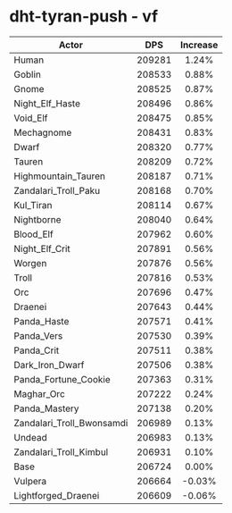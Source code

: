 # dht-tyran-push - vf
| Actor | DPS | Increase |
|---|:---:|:---:|
|Human|209281|1.24%|
|Goblin|208533|0.88%|
|Gnome|208525|0.87%|
|Night_Elf_Haste|208496|0.86%|
|Void_Elf|208475|0.85%|
|Mechagnome|208431|0.83%|
|Dwarf|208320|0.77%|
|Tauren|208209|0.72%|
|Highmountain_Tauren|208187|0.71%|
|Zandalari_Troll_Paku|208168|0.70%|
|Kul_Tiran|208114|0.67%|
|Nightborne|208040|0.64%|
|Blood_Elf|207962|0.60%|
|Night_Elf_Crit|207891|0.56%|
|Worgen|207876|0.56%|
|Troll|207816|0.53%|
|Orc|207696|0.47%|
|Draenei|207643|0.44%|
|Panda_Haste|207571|0.41%|
|Panda_Vers|207530|0.39%|
|Panda_Crit|207511|0.38%|
|Dark_Iron_Dwarf|207506|0.38%|
|Panda_Fortune_Cookie|207363|0.31%|
|Maghar_Orc|207222|0.24%|
|Panda_Mastery|207138|0.20%|
|Zandalari_Troll_Bwonsamdi|206989|0.13%|
|Undead|206983|0.13%|
|Zandalari_Troll_Kimbul|206931|0.10%|
|Base|206724|0.00%|
|Vulpera|206664|-0.03%|
|Lightforged_Draenei|206609|-0.06%|
